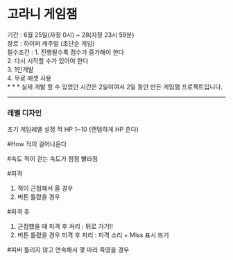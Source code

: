 <h1>고라니 게임잼</h1>
기간 : 6월 25일(자정 0시) ~ 28(자정 23시 59분) </br>
장르 : 하이퍼 캐주얼 (초단순 게임)</br>
필수조건 : 1. 진행될수록 점수가 증가해야 한다</br>
2. 다시 시작할 수가 있어야 한다</br>
3. 1인개발</br>
4. 무료 에셋 사용</br>
* * *
실제 개발 할 수 있었던 시간은 2일이여서
2일 동안 만든 게임잼 프로젝트입니다.

* * *
<h3> 레벨 디자인 </h3>
초기 게임레벨 설정
적 HP 1~10 (랜덤하게 HP 준다)

#How
적이 걸어나온다

#속도
적이 걷는 속도가 점점 빨라짐

#피격
1. 적이 근접해서 올 경우
2. 버튼 틀렸을 경우

#피격 후
1. 근접했을 때 피격 후 처리 : 뒤로 가기!! 
2. 버튼 틀렸을 경우 피격 후 처리 : 피격 소리 + Miss 표시 뜨기

#피버
틀리지 않고 연속해서 몇 마리 죽였을 경우